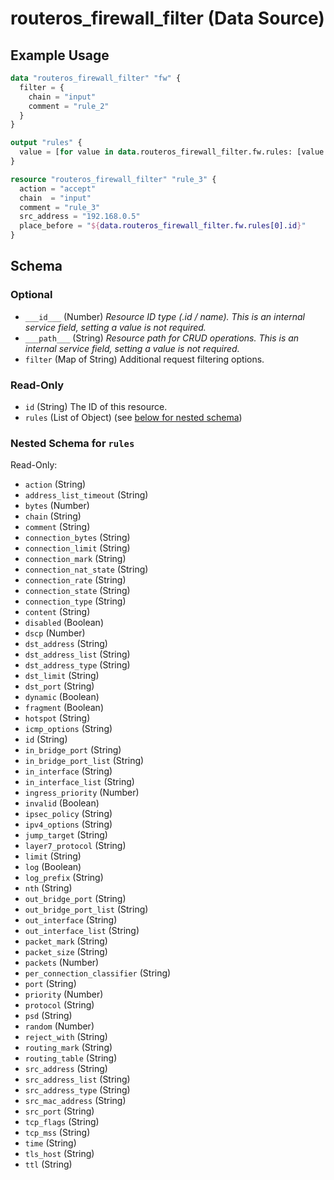 # routeros_firewall_filter (Data Source)


## Example Usage
```terraform
data "routeros_firewall_filter" "fw" {
  filter = {
    chain = "input"
    comment = "rule_2"
  }
}

output "rules" {
  value = [for value in data.routeros_firewall_filter.fw.rules: [value.id, value.src_address]]
}

resource "routeros_firewall_filter" "rule_3" {
  action = "accept"
  chain  = "input"
  comment = "rule_3"
  src_address = "192.168.0.5"
  place_before = "${data.routeros_firewall_filter.fw.rules[0].id}"
}
```

<!-- schema generated by tfplugindocs -->
## Schema

### Optional

- `___id___` (Number) <em>Resource ID type (.id / name). This is an internal service field, setting a value is not required.</em>
- `___path___` (String) <em>Resource path for CRUD operations. This is an internal service field, setting a value is not required.</em>
- `filter` (Map of String) Additional request filtering options.

### Read-Only

- `id` (String) The ID of this resource.
- `rules` (List of Object) (see [below for nested schema](#nestedatt--rules))

<a id="nestedatt--rules"></a>
### Nested Schema for `rules`

Read-Only:

- `action` (String)
- `address_list_timeout` (String)
- `bytes` (Number)
- `chain` (String)
- `comment` (String)
- `connection_bytes` (String)
- `connection_limit` (String)
- `connection_mark` (String)
- `connection_nat_state` (String)
- `connection_rate` (String)
- `connection_state` (String)
- `connection_type` (String)
- `content` (String)
- `disabled` (Boolean)
- `dscp` (Number)
- `dst_address` (String)
- `dst_address_list` (String)
- `dst_address_type` (String)
- `dst_limit` (String)
- `dst_port` (String)
- `dynamic` (Boolean)
- `fragment` (Boolean)
- `hotspot` (String)
- `icmp_options` (String)
- `id` (String)
- `in_bridge_port` (String)
- `in_bridge_port_list` (String)
- `in_interface` (String)
- `in_interface_list` (String)
- `ingress_priority` (Number)
- `invalid` (Boolean)
- `ipsec_policy` (String)
- `ipv4_options` (String)
- `jump_target` (String)
- `layer7_protocol` (String)
- `limit` (String)
- `log` (Boolean)
- `log_prefix` (String)
- `nth` (String)
- `out_bridge_port` (String)
- `out_bridge_port_list` (String)
- `out_interface` (String)
- `out_interface_list` (String)
- `packet_mark` (String)
- `packet_size` (String)
- `packets` (Number)
- `per_connection_classifier` (String)
- `port` (String)
- `priority` (Number)
- `protocol` (String)
- `psd` (String)
- `random` (Number)
- `reject_with` (String)
- `routing_mark` (String)
- `routing_table` (String)
- `src_address` (String)
- `src_address_list` (String)
- `src_address_type` (String)
- `src_mac_address` (String)
- `src_port` (String)
- `tcp_flags` (String)
- `tcp_mss` (String)
- `time` (String)
- `tls_host` (String)
- `ttl` (String)


